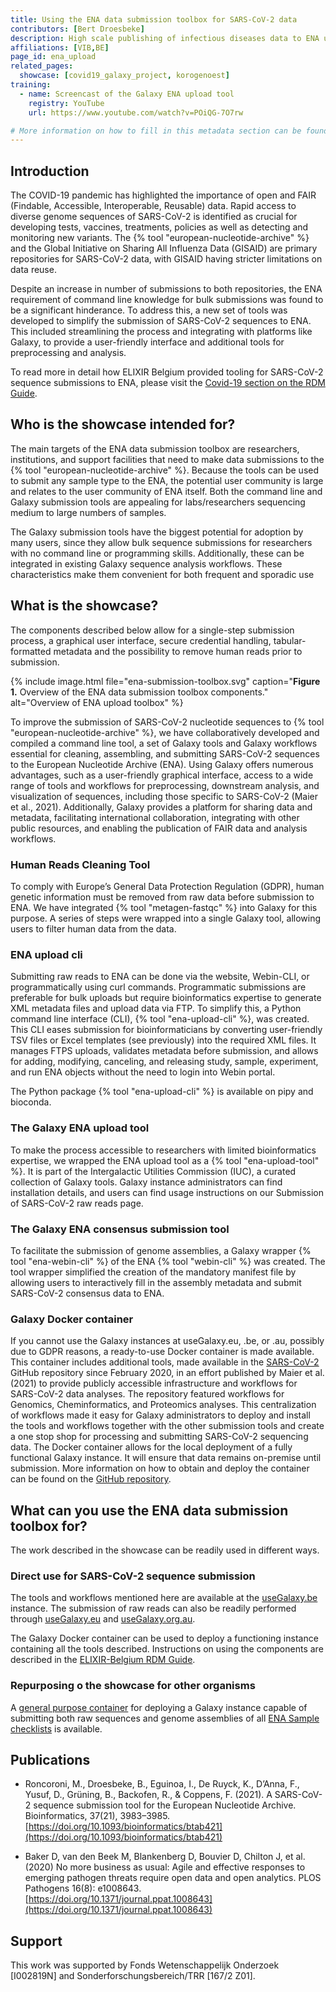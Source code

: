 ```yaml
---
title: Using the ENA data submission toolbox for SARS-CoV-2 data
contributors: [Bert Droesbeke] 
description: High scale publishing of infectious diseases data to ENA using easy to use metadata templates. 
affiliations: [VIB,BE]
page_id: ena_upload
related_pages:
  showcase: [covid19_galaxy_project, korogenoest]
training:
  - name: Screencast of the Galaxy ENA upload tool
    registry: YouTube
    url: https://www.youtube.com/watch?v=POiQG-7O7rw

# More information on how to fill in this metadata section can be found here https://www.infectious-diseases-toolkit.org/contribute/page-metadata
---
```


<!-- Please take in mind our style guide https://www.infectious-diseases-toolkit.org/contribute/style_guide when writing the content of this page. -->

<!--- Showcase pages should detail a particular combination of standards and tools from an infrastructural or domain perspective to tackle infectious diseases related data challenges. --->

## Introduction 

The COVID-19 pandemic has highlighted the importance of open and FAIR (Findable, Accessible, Interoperable, Reusable) data. Rapid access to diverse genome sequences of SARS-CoV-2 is identified as crucial for developing tests, vaccines, treatments, policies as well as detecting and monitoring new variants. The {% tool "european-nucleotide-archive" %} and the Global Initiative on Sharing All Influenza Data (GISAID) are primary repositories for SARS-CoV-2 data, with GISAID having stricter limitations on data reuse.

Despite an increase in number of submissions to both repositories, the ENA requirement of command line knowledge for bulk submissions was found to be a significant hinderance. To address this, a new set of tools was developed to simplify the submission of SARS-CoV-2 sequences to ENA. This included streamlining the process and integrating with platforms like Galaxy, to provide a user-friendly interface and additional tools for preprocessing and analysis.

To read more in detail how ELIXIR Belgium provided tooling for SARS-CoV-2 sequence submissions to ENA, please visit the [Covid-19 section on the RDM Guide](https://rdm.elixir-belgium.org/covid-19/).  


## Who is the showcase intended for?

The main targets of the ENA data submission toolbox are researchers, institutions, and support facilities that need to make data submissions to the {% tool "european-nucleotide-archive" %}.
Because the tools can be used to submit any sample type to the ENA, the potential user community is large and relates to the user community of ENA itself. Both the command line and Galaxy submission tools are appealing for labs/researchers sequencing medium to large numbers of samples.

The Galaxy submission tools have the biggest potential for adoption by many users, since they allow bulk sequence submissions for researchers with no command line or programming skills. Additionally, these can be integrated in existing Galaxy sequence analysis workflows. These characteristics make them convenient for both frequent and sporadic use

## What is the showcase?

The components described below allow for a single-step submission process, a graphical user interface, secure credential handling, tabular-formatted metadata and the possibility to remove human reads prior to submission.

{% include image.html file="ena-submission-toolbox.svg" caption="<b>Figure 1.</b> Overview of the ENA data submission toolbox components." alt="Overview of ENA upload toolbox" %}

To improve the submission of SARS-CoV-2 nucleotide sequences to {% tool "european-nucleotide-archive" %}, we have collaboratively developed and compiled a command line tool, a set of Galaxy tools and Galaxy workflows essential for cleaning, assembling, and submitting SARS-CoV-2 sequences to the European Nucleotide Archive (ENA). Using Galaxy offers numerous advantages, such as a user-friendly graphical interface, access to a wide range of tools and workflows for preprocessing, downstream analysis, and visualization of sequences, including those specific to SARS-CoV-2 (Maier et al., 2021). Additionally, Galaxy provides a platform for sharing data and metadata, facilitating international collaboration, integrating with other public resources, and enabling the publication of FAIR data and analysis workflows.


### Human Reads Cleaning Tool
To comply with Europe’s General Data Protection Regulation (GDPR), human genetic information must be removed from raw data before submission to ENA. We have integrated {% tool "metagen-fastqc" %} into Galaxy for this purpose. A series of steps were wrapped into a single Galaxy tool, allowing users to filter human data from the data.

### ENA upload cli 
Submitting raw reads to ENA can be done via the website, Webin-CLI, or programmatically using curl commands. Programmatic submissions are preferable for bulk uploads but require bioinformatics expertise to generate XML metadata files and upload data via FTP. To simplify this, a Python command line interface (CLI), {% tool "ena-upload-cli" %}, was created. This CLI eases submission for bioinformaticians by converting user-friendly TSV files or Excel templates (see previously) into the required XML files. It manages FTPS uploads, validates metadata before submission, and allows for adding, modifying, canceling, and releasing study, sample, experiment, and run ENA objects without the need to login into Webin portal.

The Python package {% tool "ena-upload-cli" %} is available on pipy and bioconda.

### The Galaxy ENA upload tool
To make the process accessible to researchers with limited bioinformatics expertise, we wrapped the ENA upload tool as a {% tool "ena-upload-tool" %}. It is part of the Intergalactic Utilities Commission (IUC), a curated collection of Galaxy tools. Galaxy instance administrators can find installation details, and users can find usage instructions on our Submission of SARS-CoV-2 raw reads page.

### The Galaxy ENA consensus submission tool
To facilitate the submission of genome assemblies, a Galaxy wrapper {% tool "ena-webin-cli" %} of the ENA {% tool "webin-cli" %} was created. The tool wrapper simplified the creation of the mandatory manifest file by allowing users to interactively fill in the assembly metadata and submit SARS-CoV-2 consensus data to ENA.

### Galaxy Docker container

If you cannot use the Galaxy instances at useGalaxy.eu, .be, or .au, possibly due to GDPR reasons, a ready-to-use Docker container is made available. This container includes additional tools, made available in the [SARS-CoV-2](https://github.com/galaxyproject/SARS-CoV-2/) GitHub repository since February 2020, in an effort published by Maier et al. (2021) to provide publicly accessible infrastructure and workflows for SARS-CoV-2 data analyses. The repository featured workflows for Genomics, Cheminformatics, and Proteomics analyses. This centralization of workflows made it easy for Galaxy administrators to deploy and install the tools and workflows together with the other submission tools and create a one stop shop for processing and submitting SARS-CoV-2 sequencing data. The Docker container allows for the local deployment of a fully functional Galaxy instance. It will ensure that data remains on-premise until submission. More information on how to obtain and deploy the container can be found on the [GitHub repository](https://github.com/ELIXIR-Belgium/Galaxy-SARS-CoV-2-sequence-upload).

## What can you use the ENA data submission toolbox for?
 
The work described in the showcase can be readily used in different ways.

### Direct use for SARS-CoV-2 sequence submission

The tools and workflows mentioned here are available at the [useGalaxy.be](https://usegalaxy.be/) instance. The submission of raw reads can also be readily performed through [useGalaxy.eu](https://usegalaxy.eu) and [useGalaxy.org.au](https://usegalaxy.org.au/).

The Galaxy Docker container can be used to deploy a functioning instance containing all the tools described.
Instructions on using the components are described in the [ELIXIR-Belgium RDM Guide](https://rdm.elixir-belgium.org/covid-19/).

### Repurposing o the showcase for other organisms


A [general purpose container](https://github.com/ELIXIR-Belgium/ena-upload-container) for deploying a Galaxy instance capable of submitting both raw sequences and genome assemblies of all [ENA Sample checklists](https://www.ebi.ac.uk/ena/browser/checklists) is available.




## Publications

- Roncoroni, M., Droesbeke, B., Eguinoa, I., De Ruyck, K., D’Anna, F., Yusuf, D., Grüning, B., Backofen, R., & Coppens, F. (2021). A SARS-CoV-2 sequence submission tool for the European Nucleotide Archive. Bioinformatics, 37(21), 3983–3985. [https://doi.org/10.1093/bioinformatics/btab421](https://doi.org/10.1093/bioinformatics/btab421)

- Baker D, van den Beek M, Blankenberg D, Bouvier D, Chilton J, et al. (2020) No more business as usual: Agile and effective responses to emerging pathogen threats require open data and open analytics. PLOS Pathogens 16(8): e1008643. [https://doi.org/10.1371/journal.ppat.1008643](https://doi.org/10.1371/journal.ppat.1008643)


## Support

<!-- Describe how the showcase is funded or supported. -->
This work was supported by Fonds Wetenschappelijk Onderzoek [I002819N] and Sonderforschungsbereich/TRR [167/2 Z01].

